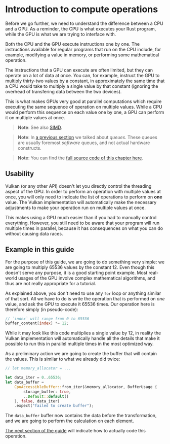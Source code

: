 # Introduction to compute operations

Before we go further, we need to understand the difference between a CPU and a GPU. As a reminder,
the CPU is what executes your Rust program, while the GPU is what we are trying to interface with.

Both the CPU and the GPU execute instructions one by one. The instructions available for regular
programs that run on the CPU include, for example, modifying a value in memory, or performing some
mathematical operation.

The instructions that a GPU can execute are often limited, but they can operate on a lot of
data at once. You can, for example, instruct the GPU to multiply thirty-two values by a constant,
in approximately the same time that a CPU would take to multiply a single value by that constant
(ignoring the overhead of transfering data between the two devices).

This is what makes GPUs very good at parallel computations which require executing the same
sequence of operation on multiple values. While a CPU would perform this sequence on each value one
by one, a GPU can perform it on multiple values at once.

> **Note**: See also [SIMD](https://en.wikipedia.org/wiki/SIMD).

> **Note**: In [a previous section](/guide/device-creation) we talked about *queues*. These queues
> are usually foremost *software* queues, and not actual hardware constructs.

> **Note**: You can find the [full source code of this chapter
> here](https://github.com/vulkano-rs/vulkano-www/blob/master/chapter_code/src/bin/compute_pipeline.rs).

## Usability

Vulkan (or any other API) doesn't let you directly control the threading aspect of the GPU.
In order to perform an operation with multiple values at once, you will only need to indicate the
list of operations to perform on **one** value. The Vulkan implementation will automatically make
the necessary adjustments to make your operation run on multiple values at once.

This makes using a GPU much easier than if you had to manually control everything. However, you
still need to be aware that your program will run multiple times in parallel, because it has
consequences on what you can do without causing data races.

## Example in this guide

For the purpose of this guide, we are going to do something very simple: we are going to multiply
65536 values by the constant 12. Even though this doesn't serve any purpose, it is a good starting
point example. Most real-world usages of the GPU involve complex mathematical algorithms, and thus
are not really appropriate for a tutorial.

As explained above, you don't need to use any `for` loop or anything similar of that sort. All we
have to do is write the operation that is performed on *one* value, and ask the GPU to execute
it 65536 times. Our operation here is therefore simply (in pseudo-code):

```glsl
// `index` will range from 0 to 65536
buffer_content[index] *= 12;
```

While it may look like this code multiplies a single value by 12, in reality the Vulkan
implementation will automatically handle all the details that make it possible to run this in
parallel multiple times in the most optimized way.

As a preliminary action we are going to create the buffer that will contain the values. This is
similar to what we already did twice:

```rust
// let memory_allocator = ...

let data_iter = 0..65536;
let data_buffer =
    CpuAccessibleBuffer::from_iter(&memory_allocator, BufferUsage {
        storage_buffer: true,
        ..Default::default()
    }, false, data_iter)
    .expect("failed to create buffer");
```

The `data_buffer` buffer now contains the data before the transformation, and we are going to
perform the calculation on each element.

[The next section of the guide](/guide/compute-pipeline) will indicate how to actually code this
operation.
